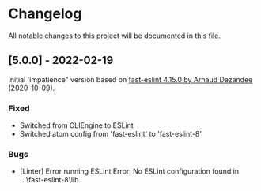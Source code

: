 # Changelog

All notable changes to this project will be documented in this file.

## [5.0.0] - 2022-02-19

Initial 'impatience" version based on
[fast-eslint 4.15.0 by Arnaud Dezandee](https://github.com/arnaud-dezandee/fast-eslint) (2020-10-09).

### Fixed

- Switched from CLIEngine to ESLint
- Switched atom config from 'fast-eslint' to 'fast-eslint-8'

### Bugs

- [Linter] Error running ESLint Error: No ESLint configuration found in ...\fast-eslint-8\lib
